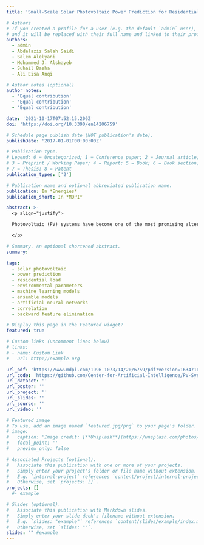 ```yaml
---
title: 'Small-Scale Solar Photovoltaic Power Prediction for Residential Load in Saudi Arabia Using Machine Learning'

# Authors
# If you created a profile for a user (e.g. the default `admin` user), write the username (folder name) here
# and it will be replaced with their full name and linked to their profile.
authors:
  - admin
  - Abdelaziz Salah Saidi
  - Salem Alelyani
  - Mohammed J. Alshayeb
  - Suhail Basha 
  - Ali Eisa Anqi

# Author notes (optional)
author_notes:
  - 'Equal contribution'
  - 'Equal contribution'
  - 'Equal contribution'

date: '2021-10-17T07:52:15.206Z'
doi: 'https://doi.org/10.3390/en14206759'

# Schedule page publish date (NOT publication's date).
publishDate: '2017-01-01T00:00:00Z'

# Publication type.
# Legend: 0 = Uncategorized; 1 = Conference paper; 2 = Journal article;
# 3 = Preprint / Working Paper; 4 = Report; 5 = Book; 6 = Book section;
# 7 = Thesis; 8 = Patent
publication_types: ['2']

# Publication name and optional abbreviated publication name.
publication: In *Energies*
publication_short: In *MDPI*

abstract: >-
  <p align="justify">

  Photovoltaic (PV) systems have become one of the most promising alternative energy sources, as they transform the sun’s energy into electricity. This can frequently be achieved without causing any potential harm to the environment. Although their usage in residential places and building sectors has notably increased, PV systems are regarded as unpredictable, changeable, and irregular power sources. This is because, in line with the system’s geographic region, the power output depends to a certain extent on the atmospheric environment, which can vary drastically. Therefore, artificial intelligence (AI)-based approaches are extensively employed to examine the effects of climate change on solar power. Then, the most optimal AI algorithm is used to predict the generated power. In this study, we used machine learning (ML)-based algorithms to predict the generated power of a PV system for residential buildings. Using a PV system, Pyranometers, and weather station data amassed from a station at King Khalid University, Abha (Saudi Arabia) with a residential setting, we conducted several experiments to evaluate the predictability of various well-known ML algorithms from the generated power. A backward feature-elimination technique was applied to find the most relevant set of features. Among all the ML prediction models used in the work, the deep-learning-based model provided the minimum errors with the minimum set of features (approximately seven features). When the feature set is greater than ten features, the polynomial regression model shows the best prediction, with minimal errors. Comparing all the prediction models, the highest errors were associated with the linear regression model. In general, it was observed that with a small number of features, the prediction models could minimize the generated power prediction’s mean squared error value to approximately 0.15.

  </p>

# Summary. An optional shortened abstract.
summary: 

tags: 
  - solar photovoltaic
  - power prediction
  - residential load
  - environmental parameters
  - machine learning models
  - ensemble models
  - artificial neural networks
  - correlation
  - backward feature elimination

# Display this page in the Featured widget?
featured: true

# Custom links (uncomment lines below)
# links:
# - name: Custom Link
#   url: http://example.org

url_pdf: 'https://www.mdpi.com/1996-1073/14/20/6759/pdf?version=1634716279'
url_code: 'https://github.com/Center-for-Artificial-Intelligence/PV-System-Prediction'
url_dataset: ''
url_poster: ''
url_project: ''
url_slides: ''
url_source: ''
url_video: ''

# Featured image
# To use, add an image named `featured.jpg/png` to your page's folder.
# image:
#   caption: 'Image credit: [**Unsplash**](https://unsplash.com/photos/pLCdAaMFLTE)'
#   focal_point: ''
#   preview_only: false

# Associated Projects (optional).
#   Associate this publication with one or more of your projects.
#   Simply enter your project's folder or file name without extension.
#   E.g. `internal-project` references `content/project/internal-project/index.md`.
#   Otherwise, set `projects: []`.
projects: []
  #- example

# Slides (optional).
#   Associate this publication with Markdown slides.
#   Simply enter your slide deck's filename without extension.
#   E.g. `slides: "example"` references `content/slides/example/index.md`.
#   Otherwise, set `slides: ""`.
slides: "" #example
---
```

